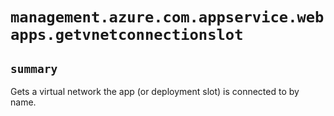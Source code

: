 # `management.azure.com.appservice.webapps.getvnetconnectionslot`

## `summary`
Gets a virtual network the app (or deployment slot) is connected to by name.


